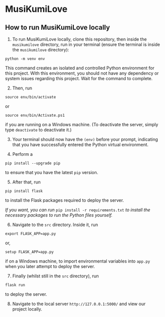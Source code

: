 # MusiKumiLove

## **How to run MusiKumiLove locally**
1. To run MusiKumiLove locally, clone this repository, then inside the `musikumilove` directory, run in your terminal (ensure the terminal is inside the `musikumilove` directory):
```
python -m venv env
```
This command creates an isolated and controlled Python environment for this project. With this environment, you should not have any dependency or system issues regarding this project. Wait for the command to complete.

2. Then, run
```
source env/bin/activate
```
or
```
source env/bin/Activate.ps1
```
if you are running on a Windows machine.
(To deactivate the server, simply type `deactivate` to deactivate it.)

3. Your terminal should now have the `(env)` before your prompt, indicating that you have successfully entered the Python virtual environment.

4. Perform a 
```
pip install --upgrade pip
```
to ensure that you have the latest `pip` version.

5. After that, run 
```
pip install flask
``` 

to install the Flask packages required to deploy the server.

_If you want, you can run_ ```pip install -r requirements.txt``` _to install the necessary packages to run the Python files yourself._

6. Navigate to the ```src``` directory. Inside it, run 
```
export FLASK_APP=app.py
```
or,
```
setup FLASK_APP=app.py
``` 

if on a Windows machine, to import environmental variables into `app.py` when you later attempt to deploy the server.

7. Finally (whilst still in the ```src``` directory), run 
```
flask run
```
to deploy the server.

8. Navigate to the local server `http://127.0.0.1:5000/` and view our project locally.
